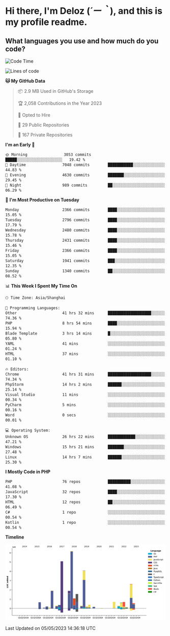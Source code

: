 # **Hi there, I'm Deloz (*´ー｀*), and this is my profile readme.**

## **What languages you use and how much do you code?**

<!--START_SECTION:waka-->
![Code Time](http://img.shields.io/badge/Code%20Time-1%2C380%20hrs%2053%20mins-blue)

![Lines of code](https://img.shields.io/badge/From%20Hello%20World%20I%27ve%20Written-30.0%20million%20lines%20of%20code-blue)

**🐱 My GitHub Data** 

> 📦 2.9 MB Used in GitHub's Storage 
 > 
> 🏆 2,058 Contributions in the Year 2023
 > 
> 💼 Opted to Hire
 > 
> 📜 29 Public Repositories 
 > 
> 🔑 167 Private Repositories 
 > 
**I'm an Early 🐤** 

```text
🌞 Morning                3053 commits        █████░░░░░░░░░░░░░░░░░░░░   19.42 % 
🌆 Daytime                7048 commits        ███████████░░░░░░░░░░░░░░   44.83 % 
🌃 Evening                4630 commits        ███████░░░░░░░░░░░░░░░░░░   29.45 % 
🌙 Night                  989 commits         ██░░░░░░░░░░░░░░░░░░░░░░░   06.29 % 
```
📅 **I'm Most Productive on Tuesday** 

```text
Monday                   2366 commits        ████░░░░░░░░░░░░░░░░░░░░░   15.05 % 
Tuesday                  2796 commits        ████░░░░░░░░░░░░░░░░░░░░░   17.79 % 
Wednesday                2480 commits        ████░░░░░░░░░░░░░░░░░░░░░   15.78 % 
Thursday                 2431 commits        ████░░░░░░░░░░░░░░░░░░░░░   15.46 % 
Friday                   2366 commits        ████░░░░░░░░░░░░░░░░░░░░░   15.05 % 
Saturday                 1941 commits        ███░░░░░░░░░░░░░░░░░░░░░░   12.35 % 
Sunday                   1340 commits        ██░░░░░░░░░░░░░░░░░░░░░░░   08.52 % 
```


📊 **This Week I Spent My Time On** 

```text
🕑︎ Time Zone: Asia/Shanghai

💬 Programming Languages: 
Other                    41 hrs 32 mins      ███████████████████░░░░░░   74.36 % 
PHP                      8 hrs 54 mins       ████░░░░░░░░░░░░░░░░░░░░░   15.94 % 
Blade Template           3 hrs 14 mins       █░░░░░░░░░░░░░░░░░░░░░░░░   05.80 % 
YAML                     41 mins             ░░░░░░░░░░░░░░░░░░░░░░░░░   01.24 % 
HTML                     37 mins             ░░░░░░░░░░░░░░░░░░░░░░░░░   01.10 % 

🔥 Editors: 
Chrome                   41 hrs 31 mins      ███████████████████░░░░░░   74.34 % 
PhpStorm                 14 hrs 2 mins       ██████░░░░░░░░░░░░░░░░░░░   25.14 % 
Visual Studio            11 mins             ░░░░░░░░░░░░░░░░░░░░░░░░░   00.34 % 
PyCharm                  5 mins              ░░░░░░░░░░░░░░░░░░░░░░░░░   00.16 % 
Word                     0 secs              ░░░░░░░░░░░░░░░░░░░░░░░░░   00.01 % 

💻 Operating System: 
Unknown OS               26 hrs 22 mins      ████████████░░░░░░░░░░░░░   47.21 % 
Windows                  15 hrs 21 mins      ███████░░░░░░░░░░░░░░░░░░   27.48 % 
Linux                    14 hrs 7 mins       ██████░░░░░░░░░░░░░░░░░░░   25.30 % 
```

**I Mostly Code in PHP** 

```text
PHP                      76 repos            ██████████░░░░░░░░░░░░░░░   41.08 % 
JavaScript               32 repos            ████░░░░░░░░░░░░░░░░░░░░░   17.30 % 
HTML                     12 repos            ██░░░░░░░░░░░░░░░░░░░░░░░   06.49 % 
C#                       1 repo              ░░░░░░░░░░░░░░░░░░░░░░░░░   00.54 % 
Kotlin                   1 repo              ░░░░░░░░░░░░░░░░░░░░░░░░░   00.54 % 
```



**Timeline**

![Lines of Code chart](https://raw.githubusercontent.com/deloz/deloz/main/assets/bar_graph.png)


 Last Updated on 05/05/2023 14:36:18 UTC
<!--END_SECTION:waka-->
